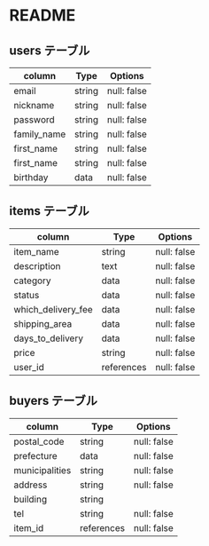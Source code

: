 # README

## users テーブル

| column      | Type    | Options     |
| ----------- | ------- | ----------- |
| email       | string  | null: false |
| nickname    | string  | null: false |
| password    | string  | null: false |
| family_name | string  | null: false |
| first_name  | string  | null: false |
| first_name  | string  | null: false |
| birthday    | data    | null: false |

## items テーブル

| column             | Type        | Options     |
| ------------------ | ----------- | ----------- |
| item_name          | string      | null: false |
| description        | text        | null: false |
| category           | data        | null: false |
| status             | data        | null: false |
| which_delivery_fee | data        | null: false |
| shipping_area      | data        | null: false |
| days_to_delivery   | data        | null: false |
| price              | string      | null: false |
| user_id            | references  | null: false |

## buyers テーブル

| column             | Type        | Options     |
| ------------------ | ----------- | ----------- |
| postal_code        | string      | null: false |
| prefecture         | data        | null: false |
| municipalities     | string      | null: false |
| address            | string      | null: false |
| building           | string      |             |
| tel                | string      | null: false |
| item_id            | references  | null: false |